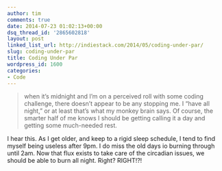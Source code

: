 ```yaml
---
author: tim
comments: true
date: 2014-07-23 01:02:13+00:00
dsq_thread_id: '2865602818'
layout: post
linked_list_url: http://indiestack.com/2014/05/coding-under-par/
slug: coding-under-par
title: Coding Under Par
wordpress_id: 1600
categories:
- Code
---
```


> when it’s midnight and I’m on a perceived roll with some coding challenge,
there doesn’t appear to be any stopping me. I “have all night,” or at least
that’s what my monkey brain says. Of course, the smarter half of me knows I
should be getting calling it a day and getting some much-needed rest.

I hear this. As I get older, and keep to a rigid sleep schedule, I tend to
find myself being useless after 9pm. I do miss the old days io burning through
until 2am. Now that flux exists to take care of the circadian issues, we
should be able to burn all night. Right? RIGHT!?!

